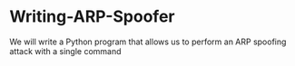 # Writing-ARP-Spoofer
We will write a Python program that allows us to perform an ARP spoofing attack with a single command
